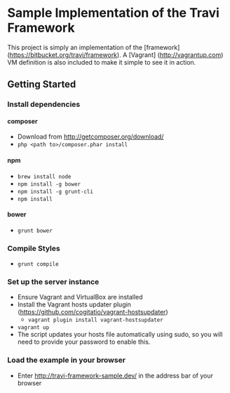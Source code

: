 Sample Implementation of the Travi Framework
============================================

This project is simply an implementation of the [framework] (https://bitbucket.org/travi/framework). A
[Vagrant] (http://vagrantup.com) VM definition is also included to make it simple to see it in action.

## Getting Started
### Install dependencies
#### composer
* Download from <http://getcomposer.org/download/>
* `php <path to>/composer.phar install`

#### npm
* `brew install node`
* `npm install -g bower`
* `npm install -g grunt-cli`
* `npm install`

#### bower
* `grunt bower`

### Compile Styles
* `grunt compile`

### Set up the server instance
* Ensure Vagrant and VirtualBox are installed
* Install the Vagrant hosts updater plugin (<https://github.com/cogitatio/vagrant-hostsupdater>)
    * `vagrant plugin install vagrant-hostsupdater`
* `vagrant up`
* The script updates your hosts file automatically using sudo, so you will need to provide your password to enable this.

### Load the example in your browser
* Enter http://travi-framework-sample.dev/ in the address bar of your browser

